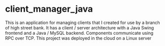 # client_manager_java
This is an application for managing clients that I created for use by a branch of high street bank. It has a client / server architecture with a Java Swing frontend and a Java / MySQL backend. Components communicate using RPC over TCP. This project was deployed in the cloud on a Linux server
